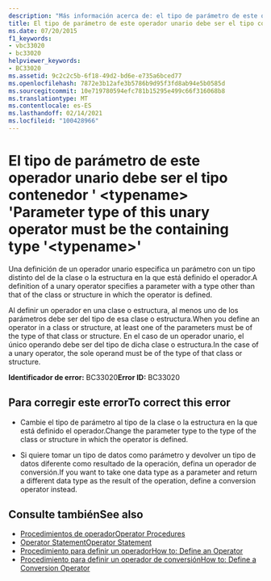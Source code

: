 ```yaml
---
description: "Más información acerca de: el tipo de parámetro de este operador unario debe ser el tipo contenedor ' <typename> '"
title: El tipo de parámetro de este operador unario debe ser el tipo contenedor ' <typename> '
ms.date: 07/20/2015
f1_keywords:
- vbc33020
- bc33020
helpviewer_keywords:
- BC33020
ms.assetid: 9c2c2c5b-6f18-49d2-bd6e-e735a6bced77
ms.openlocfilehash: 7872e3b12afe3b5786b9d95f3fd8ab94e5b0585d
ms.sourcegitcommit: 10e719780594efc781b15295e499c66f316068b8
ms.translationtype: MT
ms.contentlocale: es-ES
ms.lasthandoff: 02/14/2021
ms.locfileid: "100428966"
---
```

# <a name="parameter-type-of-this-unary-operator-must-be-the-containing-type-typename"></a><span data-ttu-id="db9a5-103">El tipo de parámetro de este operador unario debe ser el tipo contenedor ' \<typename> '</span><span class="sxs-lookup"><span data-stu-id="db9a5-103">Parameter type of this unary operator must be the containing type '\<typename>'</span></span>

<span data-ttu-id="db9a5-104">Una definición de un operador unario especifica un parámetro con un tipo distinto del de la clase o la estructura en la que está definido el operador.</span><span class="sxs-lookup"><span data-stu-id="db9a5-104">A definition of a unary operator specifies a parameter with a type other than that of the class or structure in which the operator is defined.</span></span>  
  
 <span data-ttu-id="db9a5-105">Al definir un operador en una clase o estructura, al menos uno de los parámetros debe ser del tipo de esa clase o estructura.</span><span class="sxs-lookup"><span data-stu-id="db9a5-105">When you define an operator in a class or structure, at least one of the parameters must be of the type of that class or structure.</span></span> <span data-ttu-id="db9a5-106">En el caso de un operador unario, el único operando debe ser del tipo de dicha clase o estructura.</span><span class="sxs-lookup"><span data-stu-id="db9a5-106">In the case of a unary operator, the sole operand must be of the type of that class or structure.</span></span>  
  
 <span data-ttu-id="db9a5-107">**Identificador de error:** BC33020</span><span class="sxs-lookup"><span data-stu-id="db9a5-107">**Error ID:** BC33020</span></span>  
  
## <a name="to-correct-this-error"></a><span data-ttu-id="db9a5-108">Para corregir este error</span><span class="sxs-lookup"><span data-stu-id="db9a5-108">To correct this error</span></span>  
  
- <span data-ttu-id="db9a5-109">Cambie el tipo de parámetro al tipo de la clase o la estructura en la que está definido el operador.</span><span class="sxs-lookup"><span data-stu-id="db9a5-109">Change the parameter type to the type of the class or structure in which the operator is defined.</span></span>  
  
- <span data-ttu-id="db9a5-110">Si quiere tomar un tipo de datos como parámetro y devolver un tipo de datos diferente como resultado de la operación, defina un operador de conversión.</span><span class="sxs-lookup"><span data-stu-id="db9a5-110">If you want to take one data type as a parameter and return a different data type as the result of the operation, define a conversion operator instead.</span></span>  
  
## <a name="see-also"></a><span data-ttu-id="db9a5-111">Consulte también</span><span class="sxs-lookup"><span data-stu-id="db9a5-111">See also</span></span>

- [<span data-ttu-id="db9a5-112">Procedimientos de operador</span><span class="sxs-lookup"><span data-stu-id="db9a5-112">Operator Procedures</span></span>](../programming-guide/language-features/procedures/operator-procedures.md)
- [<span data-ttu-id="db9a5-113">Operator Statement</span><span class="sxs-lookup"><span data-stu-id="db9a5-113">Operator Statement</span></span>](../language-reference/statements/operator-statement.md)
- [<span data-ttu-id="db9a5-114">Procedimiento para definir un operador</span><span class="sxs-lookup"><span data-stu-id="db9a5-114">How to: Define an Operator</span></span>](../programming-guide/language-features/procedures/how-to-define-an-operator.md)
- [<span data-ttu-id="db9a5-115">Procedimiento para definir un operador de conversión</span><span class="sxs-lookup"><span data-stu-id="db9a5-115">How to: Define a Conversion Operator</span></span>](../programming-guide/language-features/procedures/how-to-define-a-conversion-operator.md)
